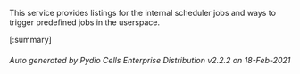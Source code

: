 






This service provides listings for the internal scheduler jobs and ways to trigger predefined jobs in the userspace.

[:summary]

###### Auto generated by Pydio Cells Enterprise Distribution v2.2.2 on 18-Feb-2021
